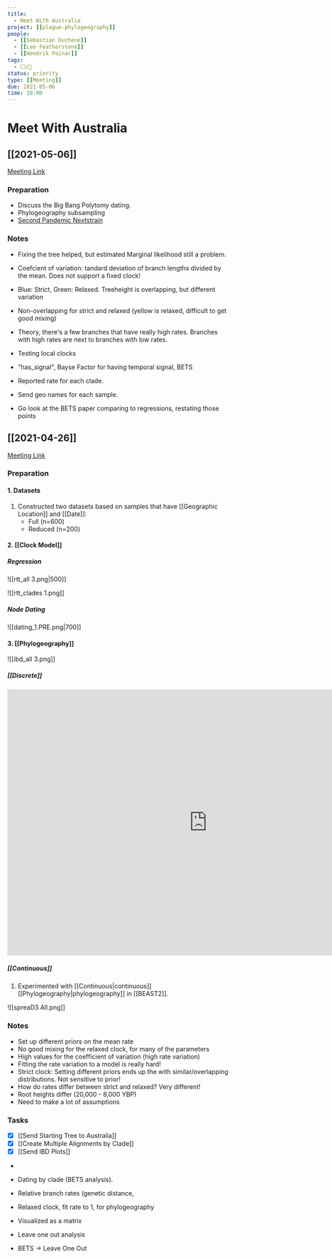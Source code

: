 ```yaml
---
title:
  - Meet With Australia
project: [[plague-phylogeography]]
people:
  - [[Sebastian Duchene]]
  - [[Leo Featherstone]]
  - [[Hendrik Poinar]]
tags:
  - ⬜/🧨 
status: priority  
type: [[Meeting]]
due: 2021-05-06
time: 18:00
---
```


# Meet With Australia

## [[2021-05-06]]

[Meeting Link](https://us02web.zoom.us/j/84756536944?pwd=YWFMaTRJZ24wYVlxQ01ZckRFcUdadz09)

### Preparation

- Discuss the Big Bang Polytomy dating.
- Phylogeography subsampling
- [Second Pandemic Nextstrain](https://nextstrain.org/community/ktmeaton/plague-phylogeography-projects@main/main/full/1.PRE?branchLabel=Province%20Confidence&c=clade_rtt_dist&m=div&tl=country) 

### Notes

- Fixing the tree helped, but estimated Marginal likelihood still a problem.
- Coefcient of variation: tandard deviation of branch lengths divided by the mean. Does not support a fixed clock!
- Blue: Strict, Green: Relaxed. Treeheight is overlapping, but different variation
- Non-overlapping for strict and relaxed (yellow is relaxed, difficult to get good mixing)
- Theory, there's a few branches that have really high rates. Branches with high rates are next to branches with low rates.
- Testing local clocks 
- "has_signal", Bayse Factor for having temporal signal, BETS
- Reported rate for each clade.

- Send geo names for each sample.
- Go look at the BETS paper comparing to regressions, restating those points

## [[2021-04-26]]

[Meeting Link](https://us02web.zoom.us/j/84583403662?pwd=OWZpbVhmMVhLc1hJOGd0aVFEZEJRZz09)

### Preparation

#### 1. Datasets
1. Constructed two datasets based on samples that have [[Geographic Location]] and [[Date]]:
	- Full (n=600)
	- Reduced (n=200)

#### 2. [[Clock Model]]

##### Regression

![[rtt_all 3.png|500]]

![[rtt_clades 1.png]]
	
##### Node Dating

![[dating_1.PRE.png|700]]

#### 3. [[Phylogeography]]	

![[ibd_all 3.png]]

##### [[Discrete]]

<iframe id="igraph" scrolling="no" style="border:none;" seamless="seamless" src="https://rawcdn.githack.com/ktmeaton/plague-phylogeography/337baaf80e5e1f356737e46bb0bf8afb2f164fd8/workflow/scripts/arc_diagram.html" height="600px" width=900px ></iframe>

##### [[Continuous]]

1. Experimented with [[Continuous|continuous]] [[Phylogeography|phylogeography]] in [[BEAST2]].

![[spreaD3 All.png]]


### Notes

- Set up different priors on the mean rate
- No good mixing for the relaxed clock, for many of the parameters
- High values for the coefficient of variation (high rate variation)
- Fitting the rate variation to a model is really hard!	
- Strict clock: Setting different priors ends up the with similar/overlapping distributions. Not sensitive to prior!
- How do rates differ between strict and relaxed? Very different!
- Root heights differ (20,000 - 8,000 YBP)
- Need to make a lot of assumptions 

### Tasks
- [x] [[Send Starting Tree to Australia]]
- [x] [[Create Multiple Alignments by Clade]]
- [x] [[Send IBD Plots]]
- 
- Dating by clade (BETS analysis).
- Relative branch rates (genetic distance, 
- Relaxed clock, fit rate to 1, for phylogeography
- Visualized as a matrix
- Leave one out analysis


- BETS -> 	Leave One Out 
